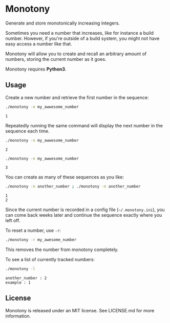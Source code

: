 # Monotony

Generate and store monotonically increasing integers.

Sometimes you need a number that increases, like for instance a build number.
However, if you're outside of a build system, you might not have easy access a number like that.

Monotony will allow you to create and recall an arbitrary amount of numbers, storing the current number as it goes.

Monotony requires **Python3**.

## Usage

Create a new number and retrieve the first number in the sequence:

``` bash
./monotony -n my_awwesome_number
```

```
1
```

Repeatedly running the same command will display the next number in the sequence each time.


``` bash
./monotony -n my_awwesome_number
```

```
2
```

``` bash
./monotony -n my_awwesome_number
```

```
3
```

You can create as many of these sequences as you like:


``` bash
./monotony -n another_number ; ./monotony -n another_number
```

```
1
2
```

Since the current number is recorded in a config file (`~/.monotony.ini`), you can come back weeks later and continue the sequence exactly where you left off.

To reset a number, use `-r`:

``` bash
./monotony -r my_awesome_number
```

This removes the number from monotony completely.

To see a list of currently tracked numbers:

``` bash
./monotony -l
```

```
another_number : 2
example : 1
```

## License

Monotony is released under an MIT license. See LICENSE.md for more information.

